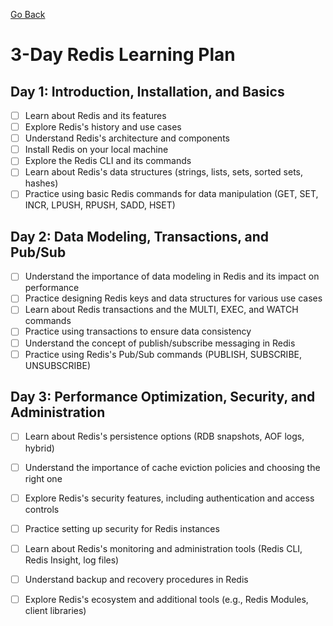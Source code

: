 [Go Back](readme.md)

# 3-Day Redis Learning Plan

## Day 1: Introduction, Installation, and Basics

- [ ] Learn about Redis and its features
- [ ] Explore Redis's history and use cases
- [ ] Understand Redis's architecture and components
- [ ] Install Redis on your local machine
- [ ] Explore the Redis CLI and its commands
- [ ] Learn about Redis's data structures (strings, lists, sets, sorted sets, hashes)
- [ ] Practice using basic Redis commands for data manipulation (GET, SET, INCR, LPUSH, RPUSH, SADD, HSET)

## Day 2: Data Modeling, Transactions, and Pub/Sub

- [ ] Understand the importance of data modeling in Redis and its impact on performance
- [ ] Practice designing Redis keys and data structures for various use cases
- [ ] Learn about Redis transactions and the MULTI, EXEC, and WATCH commands
- [ ] Practice using transactions to ensure data consistency
- [ ] Understand the concept of publish/subscribe messaging in Redis
- [ ] Practice using Redis's Pub/Sub commands (PUBLISH, SUBSCRIBE, UNSUBSCRIBE)

## Day 3: Performance Optimization, Security, and Administration

- [ ] Learn about Redis's persistence options (RDB snapshots, AOF logs, hybrid)
- [ ] Understand the importance of cache eviction policies and choosing the right one
- [ ] Explore Redis's security features, including authentication and access controls
- [ ] Practice setting up security for Redis instances
- [ ] Learn about Redis's monitoring and administration tools (Redis CLI, Redis Insight, log files)
- [ ] Understand backup and recovery procedures in Redis
- [ ] Explore Redis's ecosystem and additional tools (e.g., Redis Modules, client libraries)


